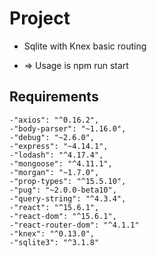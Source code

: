 # Project

- Sqlite with Knex basic routing

- => Usage is npm run start

## Requirements

    -"axios": "^0.16.2",
    -"body-parser": "~1.16.0",
    -"debug": "~2.6.0",
    -"express": "~4.14.1",
    -"lodash": "^4.17.4",
    -"mongoose": "^4.11.1",
    -"morgan": "~1.7.0",
    -"prop-types": "^15.5.10",
    -"pug": "~2.0.0-beta10",
    -"query-string": "^4.3.4",
    -"react": "^15.6.1",
    -"react-dom": "^15.6.1",
    -"react-router-dom": "^4.1.1"
    -"knex": "^0.13.0",
    -"sqlite3": "^3.1.8"

